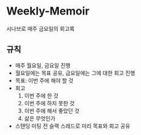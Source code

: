 # Weekly-Memoir
시나브로 매주 금요일의 회고록

## 규칙 
- 매주 월요일, 금요일 진행 
- 월요일에는 목표 공유, 금요일에는 그에 대한 회고 진행 
- 목표: 이번 주에 해야 할 것
- 회고
    1. 이번 주에 한 것
    2. 이번 주에 하지 못한 것
    3. 이번 주에 해서 좋았던 것
    4. 삶은 무엇인가
- 스탠딩 미팅 전 슬랙 스레드로 미리 목표와 회고 공유